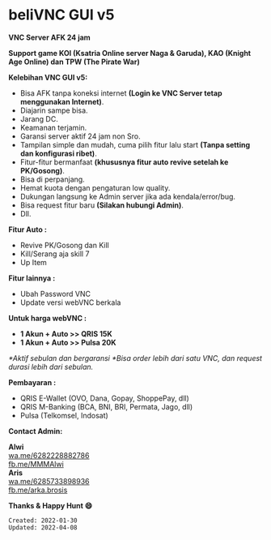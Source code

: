 
# beliVNC GUI v5

**VNC Server AFK 24 jam** 

**Support game KOI (Ksatria Online server Naga & Garuda), KAO (Knight Age Online) dan TPW (The Pirate War)**

**Kelebihan VNC GUI v5:**
- Bisa AFK tanpa koneksi internet **(Login ke VNC Server tetap menggunakan Internet)**. 
- Diajarin sampe bisa. 
- Jarang DC. 
- Keamanan terjamin. 
- Garansi server aktif 24 jam non Sro. 
- Tampilan simple dan mudah, cuma pilih fitur lalu start **(Tanpa setting dan konfigurasi ribet)**. 
- Fitur-fitur bermanfaat **(khususnya fitur auto revive setelah ke PK/Gosong)**. 
- Bisa di perpanjang. 
- Hemat kuota dengan pengaturan low quality. 
- Dukungan langsung ke Admin server jika ada kendala/error/bug. 
- Bisa request fitur baru **(Silakan hubungi Admin)**. 
- Dll. 

**Fitur Auto :**
- Revive PK/Gosong dan Kill
- Kill/Serang aja skill 7
- Up Item

**Fitur lainnya :**
- Ubah Password VNC
- Update versi webVNC berkala

**Untuk harga webVNC :**

- **1 Akun + Auto >> QRIS 15K**
- **1 Akun + Auto >> Pulsa 20K**

_*Aktif sebulan dan bergaransi_
_*Bisa order lebih dari satu VNC, dan request durasi lebih dari sebulan._

**Pembayaran :**
- QRIS E-Wallet (OVO, Dana, Gopay, ShoppePay, dll)
- QRIS M-Banking (BCA, BNI, BRI, Permata, Jago, dll) 
- Pulsa (Telkomsel, Indosat)

**Contact Admin:**

**Alwi**
<br />
[wa.me/6282228882786](https://wa.me/6282228882786)
<br />
[fb.me/MMMAlwi](https://fb.me/MMMAlwi) 
<br />
**Aris**
<br />
[wa.me/6285733898936](http://wa.me/6285733898936)
<br />
[fb.me/arka.brosis](https://fb.me/arka.brosis) 


**Thanks & Happy Hunt 😄**

`Created: 2022-01-30`
<br />
`Updated: 2022-04-08`

